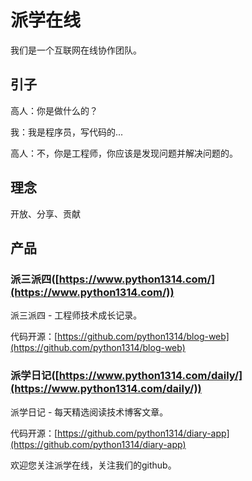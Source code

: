 # 派学在线

我们是一个互联网在线协作团队。

## 引子

高人：你是做什么的？

我：我是程序员，写代码的...

高人：不，你是工程师，你应该是发现问题并解决问题的。

## 理念

开放、分享、贡献

## 产品

### 派三派四([https://www.python1314.com/](https://www.python1314.com/))

派三派四 - 工程师技术成长记录。

代码开源：[https://github.com/python1314/blog-web](https://github.com/python1314/blog-web)

### 派学日记([https://www.python1314.com/daily/](https://www.python1314.com/daily/))

派学日记 - 每天精选阅读技术博客文章。

代码开源：[https://github.com/python1314/diary-app](https://github.com/python1314/diary-app)

欢迎您关注派学在线，关注我们的github。